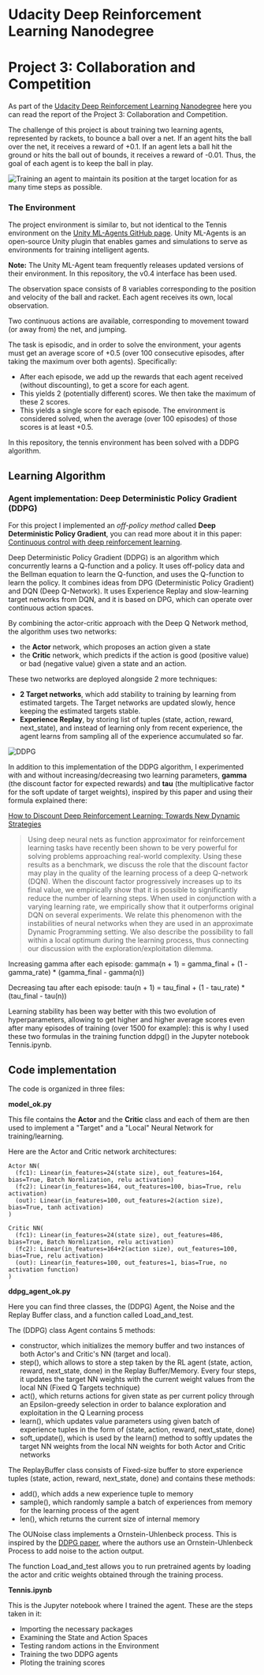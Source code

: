 # Udacity Deep Reinforcement Learning Nanodegree
# Project 3: Collaboration and Competition

As part of the [Udacity Deep Reinforcement Learning Nanodegree](https://www.udacity.com/course/deep-reinforcement-learning-nanodegree--nd893) 
here you can read the report of the Project 3: Collaboration and Competition.

The challenge of this project is about training two learning agents, represented by rackets, to bounce a ball over a net. If an agent hits the ball over the net, it receives a reward of +0.1. 
If an agent lets a ball hit the ground or hits the ball out of bounds, it receives a reward of -0.01. Thus, the goal of each agent is to keep the ball in play.

![Training an agent to maintain its position at the target location for as many time steps as possible.](tennis.png)

### The Environment

The project environment is similar to, but not identical to the Tennis environment on the [Unity ML-Agents GitHub page](https://github.com/Unity-Technologies/ml-agents).
Unity ML-Agents is an open-source Unity plugin that enables games and simulations to serve as environments for training intelligent agents.

**Note:** The Unity ML-Agent team frequently releases updated versions of their environment. 
In this repository, the v0.4 interface has been used.

The observation space consists of 8 variables corresponding to the position and velocity of the ball and racket. 
Each agent receives its own, local observation. 

Two continuous actions are available, corresponding to movement toward (or away from) the net, and jumping.

The task is episodic, and in order to solve the environment, your agents must get an average score of +0.5 (over 100 consecutive episodes, 
after taking the maximum over both agents). Specifically:

- After each episode, we add up the rewards that each agent received (without discounting), to get a score for each agent. 
- This yields 2 (potentially different) scores. We then take the maximum of these 2 scores. 
- This yields a single score for each episode. The environment is considered solved, when the average (over 100 episodes) of those scores is at least +0.5.

In this repository, the tennis environment has been solved with a DDPG algorithm.

## Learning Algorithm

### Agent implementation: Deep Deterministic Policy Gradient (DDPG)

For this project I implemented an *off-policy method* called **Deep Deterministic Policy Gradient**, you can read more about it in this paper: [Continuous control with deep reinforcement learning](https://arxiv.org/abs/1509.02971). 

Deep Deterministic Policy Gradient (DDPG) is an algorithm which concurrently learns a Q-function and a policy. It uses off-policy data and the Bellman equation to learn the Q-function, and uses the Q-function to learn the policy.
It combines ideas from DPG (Deterministic Policy Gradient) and DQN (Deep Q-Network). It uses Experience Replay and slow-learning target networks from DQN, and it is based on DPG, which can operate over continuous action spaces.

By combining the actor-critic approach with the Deep Q Network method, the algorithm uses two networks:

- the **Actor** network, which proposes an action given a state
- the **Critic** network, which predicts if the action is good (positive value) or bad (negative value) given a state and an action.

These two networks are deployed alongside 2 more techniques:

- **2 Target networks**, which add stability to training by learning from estimated targets. The Target networks are updated slowly, hence keeping the estimated targets stable.
- **Experience Replay**, by storing list of tuples (state, action, reward, next_state), and instead of learning only from recent experience, the agent learns from sampling all of the experience accumulated so far.

![DDPG](ddpg.png)

In addition to this implementation of the DDPG algorithm, I experimented with and without increasing/decreasing two learning parameters, **gamma** (the discount factor for expected rewards)  and **tau** (the multiplicative factor for the soft update of target weights), inspired by this paper and using their formula explained there:

[How to Discount Deep Reinforcement Learning: Towards New Dynamic Strategies](https://arxiv.org/abs/1512.02011)
> Using deep neural nets as function approximator for reinforcement learning tasks have recently been shown to be very powerful for solving problems approaching real-world complexity. Using these results as a benchmark, we discuss the role that the discount factor may play in the quality of the learning process of a deep Q-network (DQN). When the discount factor progressively increases up to its final value, we empirically show that it is possible to significantly reduce the number of learning steps. When used in conjunction with a varying learning rate, we empirically show that it outperforms original DQN on several experiments. We relate this phenomenon with the instabilities of neural networks when they are used in an approximate Dynamic Programming setting. We also describe the possibility to fall within a local optimum during the learning process, thus connecting our discussion with the exploration/exploitation dilemma.

Increasing gamma after each episode:      gamma(n + 1) = gamma_final + (1 - gamma_rate) * (gamma_final - gamma(n))

Decreasing tau after each episode:     tau(n + 1) = tau_final + (1 - tau_rate) * (tau_final - tau(n))

Learning stability has been way better with this two evolution of hyperparameters, allowing to get higher and higher average scores even after many episodes of training (over 1500 for example): this is why I used these two formulas in the training function ddpg() in the Jupyter notebook Tennis.ipynb.

## Code implementation

The code is organized in three files:

**model_ok.py** 

This file contains the **Actor** and the **Critic** class and each of them are then used to implement a "Target" and a "Local" Neural Network for training/learning. 

Here are the Actor and Critic network architectures:

```
Actor NN(
  (fc1): Linear(in_features=24(state size), out_features=164, bias=True, Batch Normlization, relu activation)
  (fc2): Linear(in_features=164, out_features=100, bias=True, relu activation)
  (out): Linear(in_features=100, out_features=2(action size), bias=True, tanh activation)
)
```

```
Critic NN(
  (fc1): Linear(in_features=24(state size), out_features=486, bias=True, Batch Normlization, relu activation)
  (fc2): Linear(in_features=164+2(action size), out_features=100, bias=True, relu activation)
  (out): Linear(in_features=100, out_features=1, bias=True, no activation function)
)
```    

**ddpg_agent_ok.py** 

Here you can find three classes, the (DDPG) Agent, the Noise and the Replay Buffer class, and a function called Load_and_test.

The (DDPG) class Agent contains 5 methods:
- constructor, which initializes the memory buffer and two instances of both Actor's and Critic's NN (target and local).
- step(), which allows to store a step taken by the RL agent (state, action, reward, next_state, done) in the Replay Buffer/Memory. Every four steps, it updates the target NN weights  with the current weight values from the local NN (Fixed Q Targets technique)
- act(), which returns actions for given state as per current policy through an Epsilon-greedy selection in order to balance exploration and exploitation in the Q Learning process
- learn(), which updates value parameters using given batch of experience tuples in the form of (state, action, reward, next_state, done) 
- soft_update(), which is used by the learn() method to softly updates the target NN weights from the local NN weights for both Actor and Critic networks

The ReplayBuffer class consists of Fixed-size buffer to store experience tuples (state, action, reward, next_state, done)  and contains these methods:
- add(), which adds a new experience tuple to memory
- sample(), which randomly sample a batch of experiences from memory for the learning process of the agent
- len(), which returns the current size of internal memory

The OUNoise class implements a Ornstein-Uhlenbeck process.
This is inspired by the [DDPG paper](https://arxiv.org/abs/1509.02971), where the authors use an Ornstein-Uhlenbeck Process to add noise to the action output.

The function Load_and_test allows you to run pretrained agents by loading the actor and critic weights obtained through the training process.

**Tennis.ipynb**

This is the Jupyter notebook where I trained the agent. These are the steps taken in it:
  - Importing the necessary packages 
  - Examining the State and Action Spaces
  - Testing random actions in the Environment
  - Training the two DDPG agents
  - Ploting the training scores 


